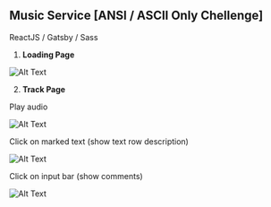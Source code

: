 ## Music Service [ANSI / ASCII Only Chellenge]

ReactJS / Gatsby / Sass

1.  **Loading Page**

![Alt Text](https://images-wixmp-ed30a86b8c4ca887773594c2.wixmp.com/f/12abb353-ab91-4433-96d3-b5d9c5847254/de1p1g4-c4b4aedf-8db7-4953-b4d6-ae78da630e8a.gif?token=eyJ0eXAiOiJKV1QiLCJhbGciOiJIUzI1NiJ9.eyJzdWIiOiJ1cm46YXBwOiIsImlzcyI6InVybjphcHA6Iiwib2JqIjpbW3sicGF0aCI6IlwvZlwvMTJhYmIzNTMtYWI5MS00NDMzLTk2ZDMtYjVkOWM1ODQ3MjU0XC9kZTFwMWc0LWM0YjRhZWRmLThkYjctNDk1My1iNGQ2LWFlNzhkYTYzMGU4YS5naWYifV1dLCJhdWQiOlsidXJuOnNlcnZpY2U6ZmlsZS5kb3dubG9hZCJdfQ.o60RmKG-11wvBrLa9nXpM5eJwjfgdhX3f_xMjc79iE8)

2.  **Track Page**

Play audio

![Alt Text](https://images-wixmp-ed30a86b8c4ca887773594c2.wixmp.com/f/12abb353-ab91-4433-96d3-b5d9c5847254/de1p2th-110988d1-4d36-4a9d-a1a1-aec49d14c4fe.png/v1/fill/w_1280,h_720,q_80,strp/screenshot_20200721_000201_by_00x097_de1p2th-fullview.jpg?token=eyJ0eXAiOiJKV1QiLCJhbGciOiJIUzI1NiJ9.eyJzdWIiOiJ1cm46YXBwOiIsImlzcyI6InVybjphcHA6Iiwib2JqIjpbW3siaGVpZ2h0IjoiPD03MjAiLCJwYXRoIjoiXC9mXC8xMmFiYjM1My1hYjkxLTQ0MzMtOTZkMy1iNWQ5YzU4NDcyNTRcL2RlMXAydGgtMTEwOTg4ZDEtNGQzNi00YTlkLWExYTEtYWVjNDlkMTRjNGZlLnBuZyIsIndpZHRoIjoiPD0xMjgwIn1dXSwiYXVkIjpbInVybjpzZXJ2aWNlOmltYWdlLm9wZXJhdGlvbnMiXX0.vtmnoUThEpJmZS1Z19tt7OX7Q8okVQuaW1g8ntPj0e4)

Click on marked text (show text row description)

![Alt Text](https://images-wixmp-ed30a86b8c4ca887773594c2.wixmp.com/f/12abb353-ab91-4433-96d3-b5d9c5847254/de1p2rm-e78defea-d948-466e-9a42-a1e8a968b2b4.png/v1/fill/w_1280,h_720,q_80,strp/screenshot_20200721_000224_by_00x097_de1p2rm-fullview.jpg?token=eyJ0eXAiOiJKV1QiLCJhbGciOiJIUzI1NiJ9.eyJzdWIiOiJ1cm46YXBwOiIsImlzcyI6InVybjphcHA6Iiwib2JqIjpbW3siaGVpZ2h0IjoiPD03MjAiLCJwYXRoIjoiXC9mXC8xMmFiYjM1My1hYjkxLTQ0MzMtOTZkMy1iNWQ5YzU4NDcyNTRcL2RlMXAycm0tZTc4ZGVmZWEtZDk0OC00NjZlLTlhNDItYTFlOGE5NjhiMmI0LnBuZyIsIndpZHRoIjoiPD0xMjgwIn1dXSwiYXVkIjpbInVybjpzZXJ2aWNlOmltYWdlLm9wZXJhdGlvbnMiXX0.dUdKuWczPncEIPMXjTdiIDQHRmjuVB8th-2qR7JQjO0)

Click on input bar (show comments)

![Alt Text](https://images-wixmp-ed30a86b8c4ca887773594c2.wixmp.com/f/12abb353-ab91-4433-96d3-b5d9c5847254/de1p2qc-cca3282f-0252-4030-9756-e554d08ab42e.png/v1/fill/w_1280,h_720,q_80,strp/screenshot_20200721_000248_by_00x097_de1p2qc-fullview.jpg?token=eyJ0eXAiOiJKV1QiLCJhbGciOiJIUzI1NiJ9.eyJzdWIiOiJ1cm46YXBwOiIsImlzcyI6InVybjphcHA6Iiwib2JqIjpbW3siaGVpZ2h0IjoiPD03MjAiLCJwYXRoIjoiXC9mXC8xMmFiYjM1My1hYjkxLTQ0MzMtOTZkMy1iNWQ5YzU4NDcyNTRcL2RlMXAycWMtY2NhMzI4MmYtMDI1Mi00MDMwLTk3NTYtZTU1NGQwOGFiNDJlLnBuZyIsIndpZHRoIjoiPD0xMjgwIn1dXSwiYXVkIjpbInVybjpzZXJ2aWNlOmltYWdlLm9wZXJhdGlvbnMiXX0.ZwLulYvn6MwO4vG_vMaUjomKwG_5rkgh3tNnHxOG8y8)


